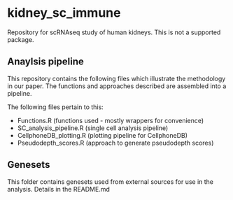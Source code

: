 # kidney_sc_immune
Repository for scRNAseq study of human kidneys.
This is not a supported package.

## Anaylsis pipeline

This repository contains the following files which illustrate the methodology in our paper.
The functions and approaches described are assembled into a pipeline.

The following files pertain to this:
* Functions.R (functions used - mostly wrappers for convenience)
* SC_analysis_pipeline.R (single cell analysis pipeline)
* CellphoneDB_plotting.R (plotting pipeline for CellphoneDB)
* Pseudodepth_scores.R (approach to generate pseudodepth scores)

## Genesets
This folder contains genesets used from external sources for use in the analysis. Details in the README.md
